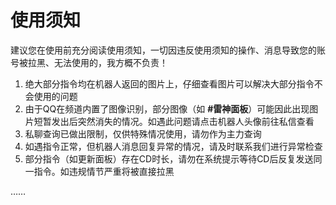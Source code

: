 # 使用须知

建议您在使用前充分阅读使用须知，一切因违反使用须知的操作、消息导致您的账号被拉黑、无法使用的，我方概不负责！

1. 绝大部分指令均在机器人返回的图片上，仔细查看图片可以解决大部分指令不会使用的问题
2. 由于QQ在频道内置了图像识别，部分图像（如 **#雷神面板**）可能因此出现图片短暂发出后突然消失的情况。如遇此问题请点击机器人头像前往私信查看
3. 私聊查询已做出限制，仅供特殊情况使用，请勿作为主力查询
4. 如遇指令正常，但机器人消息回复异常的情况，请及时联系我们进行异常检查
5. 部分指令（如更新面板）存在CD时长，请勿在系统提示等待CD后反复发送同一指令。如违规情节严重将被直接拉黑

……